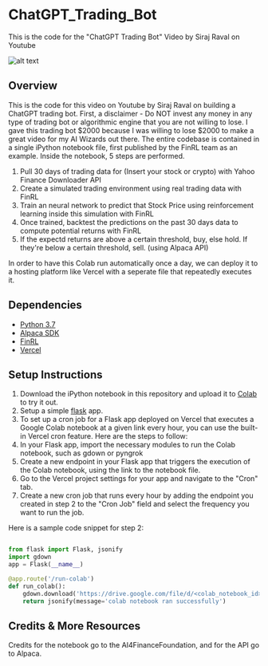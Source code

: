 # ChatGPT_Trading_Bot

This is the code for the "ChatGPT Trading Bot" Video by Siraj Raval on Youtube

![alt text](https://i.ibb.co/4KJx9y0/Screen-Shot-2023-01-13-at-10-04-39-AM.png)

## Overview

This is the code for this video on Youtube by Siraj Raval on building a ChatGPT trading bot. First, a disclaimer - Do NOT invest any money in any type of trading bot or algorithmic engine that you are not willing to lose. I gave this trading bot $2000 because I was willing to lose $2000 to make a great video for my AI Wizards out there. The entire codebase is contained in a single iPython notebook file, first published by the FinRL team as an example. Inside the notebook, 5 steps are performed.

1. Pull 30 days of trading data for (Insert your stock or crypto) with Yahoo Finance Downloader API
2. Create a simulated trading environment using real trading data with FinRL
3. Train an neural network to predict that Stock Price using reinforcement learning inside this simulation with FinRL
4. Once trained, backtest the predictions on the past 30 days data to compute potential returns with FinRL
5. If the expectd returns are above a certain threshold, buy, else hold. If they're below a certain threshold, sell. (using Alpaca API)

In order to have this Colab run automatically once a day, we can deploy it to a hosting platform like Vercel with a seperate file that repeatedly executes it. 

## Dependencies 

- [Python 3.7](https://www.python.org/downloads/)
- [Alpaca SDK](https://alpaca.markets/)
- [FinRL](https://github.com/AI4Finance-Foundation/FinRL)
- [Vercel](https://vercel.com)

## Setup Instructions

1. Download the iPython notebook in this repository and upload it to [Colab](colab.research.google.com) to try it out.
2. Setup a simple [flask](https://flask.palletsprojects.com/en/1.1.x/quickstart/) app.
3. To set up a cron job for a Flask app deployed on Vercel that executes a Google Colab notebook at a given link every hour, you can use the built-in Vercel cron feature. Here are the steps to follow:
4. In your Flask app, import the necessary modules to run the Colab notebook, such as gdown or pyngrok
5. Create a new endpoint in your Flask app that triggers the execution of the Colab notebook, using the link to the notebook file.
6. Go to the Vercel project settings for your app and navigate to the "Cron" tab.
7. Create a new cron job that runs every hour by adding the endpoint you created in step 2 to the "Cron Job" field and select the frequency you want to run the job.

Here is a sample code snippet for step 2:

```python

from flask import Flask, jsonify
import gdown
app = Flask(__name__)

@app.route('/run-colab')
def run_colab():
    gdown.download('https://drive.google.com/file/d/<colab_notebook_id>', 'colab.ipynb', quiet=False)
    return jsonify(message='colab notebook ran successfully')

```

## Credits & More Resources

Credits for the notebook go to the AI4FinanceFoundation, and for the API go to Alpaca.

